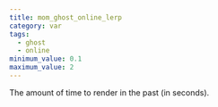 ```yaml
---
title: mom_ghost_online_lerp
category: var
tags:
  - ghost
  - online
minimum_value: 0.1
maximum_value: 2
---
```


The amount of time to render in the past (in seconds).